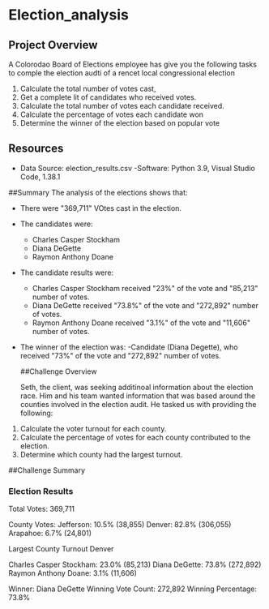 # Election_analysis

## Project Overview
A Colorodao Board of Elections employee has give you the following tasks to comple the election audti of a rencet local congressional election

1. Calculate the total number of votes cast,
2. Get a complete lit of candidates who received votes.
3. Calculate the total number of votes each candidate received.
4. Calculate the percentage of votes each candidate won
5. Determine the winner of the election based on popular vote

## Resources
- Data Source: election_results.csv
-Software: Python 3.9, Visual Studio Code, 1.38.1

##Summary
The analysis of the elections shows that:
- There were "369,711" VOtes cast in the election.
- The candidates were:
    - Charles Casper Stockham
    - Diana DeGette
    - Raymon Anthony Doane
- The candidate results were:
  - Charles Casper Stockham received "23%" of the vote and "85,213" number of votes.
  - Diana DeGette received "73.8%" of the vote and "272,892" number of votes.
  - Raymon Anthony Doane received "3.1%" of the vote and "11,606" number of votes.
- The winner of the election was:
  -Candidate (Diana Degette), who received "73%" of the vote and "272,892" number of votes.
  
  ##Challenge Overview
  
  Seth, the client, was seeking additinoal information about the election race. Him and his team wanted information that was based around the counties involved in the election audit. He tasked us with providing the following:

1. Calculate the voter turnout for each county.
2. Calculate the percentage of votes for each county contributed to the election.
3. Determine which county had the largest turnout.

##Challenge Summary
  
### Election Results

Total Votes: 369,711


County Votes:
Jefferson: 10.5% (38,855)
Denver: 82.8% (306,055)
Arapahoe: 6.7% (24,801)

Largest County Turnout Denver

Charles Casper Stockham: 23.0% (85,213)
Diana DeGette: 73.8% (272,892)
Raymon Anthony Doane: 3.1% (11,606)

Winner: Diana DeGette
Winning Vote Count: 272,892
Winning Percentage: 73.8%



